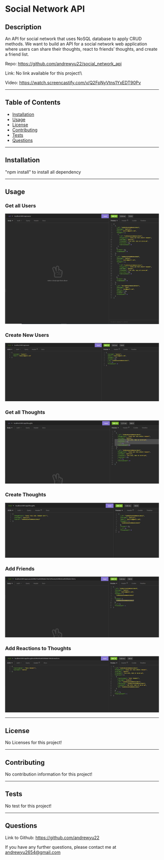 # Social Network API 

## Description 

An API for social network that uses NoSQL database to apply CRUD methods.
We want to build an API for a social network web application where users can share their thoughts, react to friends’ thoughts, and create a friend list.

Repo: https://github.com/andrewyu22/social_network_api

Link: No link available for this project!\

Video: https://watch.screencastify.com/v/Q2FpNyVtns1YxEDT90Pv

---
## Table of Contents 

* [Installation](#installation)
* [Usage](#usage)
* [License](#license)
* [Contributing](#contributing)
* [Tests](#tests)
* [Questions](#questions)

---
## Installation

"npm install" to install all dependency

---
## Usage 

### Get all Users

![users](/images/getAllUsers.JPG)

### Create New Users

![newUsers](/images/createUsers.JPG)

### Get all Thoughts

![thoughts](/images/getallThoughts.JPG)

### Create Thoughts

![newThoughts](/images/createThoughts.JPG)

### Add Friends

![addFriends](/images/addFriends.JPG)

### Add Reactions to Thoughts

![addReactions](/images/addReactions.JPG)

---
## License

No Licenses for this project!

---
## Contributing

No contribution information for this project!

---
## Tests

No test for this project!

---
## Questions

Link to Github: https://github.com/andrewyu22

If you have any further questions, please contact me at andrewyu2654@gmail.com
